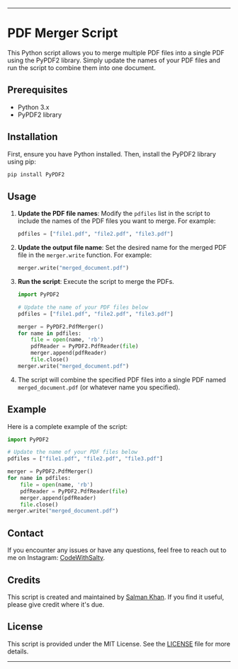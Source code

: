 
---

# PDF Merger Script

This Python script allows you to merge multiple PDF files into a single PDF using the PyPDF2 library. Simply update the names of your PDF files and run the script to combine them into one document.

## Prerequisites

- Python 3.x
- PyPDF2 library

## Installation

First, ensure you have Python installed. Then, install the PyPDF2 library using pip:

```bash
pip install PyPDF2
```

## Usage

1. **Update the PDF file names**: Modify the `pdfiles` list in the script to include the names of the PDF files you want to merge. For example:

    ```python
    pdfiles = ["file1.pdf", "file2.pdf", "file3.pdf"]
    ```

2. **Update the output file name**: Set the desired name for the merged PDF file in the `merger.write` function. For example:

    ```python
    merger.write("merged_document.pdf")
    ```

3. **Run the script**: Execute the script to merge the PDFs.

    ```python
    import PyPDF2

    # Update the name of your PDF files below
    pdfiles = ["file1.pdf", "file2.pdf", "file3.pdf"]

    merger = PyPDF2.PdfMerger()
    for name in pdfiles:
        file = open(name, 'rb')
        pdfReader = PyPDF2.PdfReader(file)
        merger.append(pdfReader)
        file.close()
    merger.write("merged_document.pdf")
    ```

4. The script will combine the specified PDF files into a single PDF named `merged_document.pdf` (or whatever name you specified).

## Example

Here is a complete example of the script:

```python
import PyPDF2

# Update the name of your PDF files below
pdfiles = ["file1.pdf", "file2.pdf", "file3.pdf"]

merger = PyPDF2.PdfMerger()
for name in pdfiles:
    file = open(name, 'rb')
    pdfReader = PyPDF2.PdfReader(file)
    merger.append(pdfReader)
    file.close()
merger.write("merged_document.pdf")
```

## Contact

If you encounter any issues or have any questions, feel free to reach out to me on Instagram: [CodeWithSalty](https://www.instagram.com/CodeWithSalty).

## Credits

This script is created and maintained by [Salman Khan](https://github.com/S4lmankhan). If you find it useful, please give credit where it's due.

## License

This script is provided under the MIT License. See the [LICENSE](LICENSE) file for more details.

---

